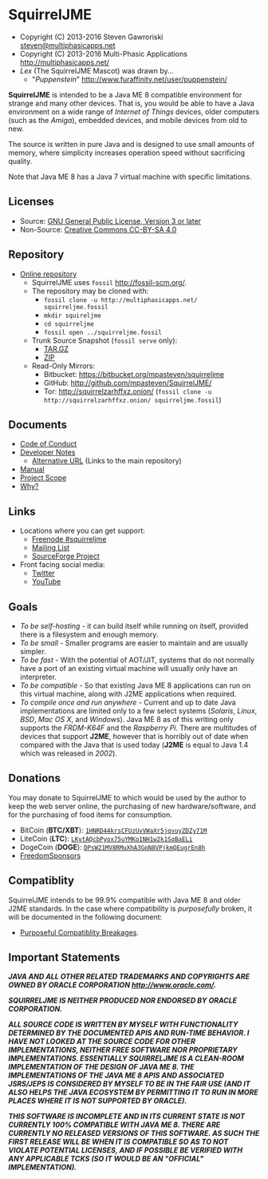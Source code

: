 # SquirrelJME

 * Copyright (C) 2013-2016 Steven Gawroriski
   <steven@multiphasicapps.net>
 * Copyright (C) 2013-2016 Multi-Phasic Applications
   <http://multiphasicapps.net/>
 * _Lex_ (The SquirrelJME Mascot) was drawn by...
   * "_Puppenstein_" <http://www.furaffinity.net/user/puppenstein/>

**SquirrelJME** is intended to be a Java ME 8 compatible environment for
strange and many other devices. That is, you would be able to have a Java
environment on a wide range of _Internet of Things_ devices, older computers
(such as the _Amiga_), embedded devices, and mobile devices from old to new.

The source is written in pure Java and is designed to use small amounts of
memory, where simplicity increases operation speed without sacrificing
quality.

Note that Java ME 8 has a Java 7 virtual machine with specific limitations.

## Licenses

 * Source:
   [GNU General Public License, Version 3 or later](license.mkd)
 * Non-Source:
   [Creative Commons CC-BY-SA 4.0](license.mkd)

## Repository

 * [Online repository](http://multiphasicapps.net/)
   * SquirrelJME uses `fossil` <http://fossil-scm.org/>.
   * The repository may be cloned with:
     * `fossil clone -u http://multiphasicapps.net/ squirreljme.fossil`
     * `mkdir squireljme`
     * `cd squirreljme`
     * `fossil open ../squirreljme.fossil`
   * Trunk Source Snapshot (`fossil serve` only):
     * [TAR.GZ](/tarball/squirreljme-trunk.tar.gz?uuid=trunk)
     * [ZIP](/zip/squirreljme-trunk.zip?uuid=trunk)
   * Read-Only Mirrors:
     * Bitbucket: <https://bitbucket.org/mpasteven/squirreljme>
     * GitHub: <http://github.com/mpasteven/SquirrelJME/>
     * Tor: <http://squirrelzarhffxz.onion/>
       (`fossil clone -u http://squirrelzarhffxz.onion/ squirreljme.fossil`)

## Documents

 * [Code of Conduct](coc.mkd)
 * [Developer Notes](/uv/developer-notes/index.mkd)
   * [Alternative URL](http://multiphasicapps.net/uv/developer-notes/index.mkd)
     (Links to the main repository)
 * [Manual](src/assets/manual/index.mkd)
 * [Project Scope](scope.mkd)
 * [Why?](src/assets/manual/user/why.mkd)

## Links

 * Locations where you can get support:
   * [Freenode #squirreljme](ircs://irc.freenode.net:6697/squirreljme)
   * [Mailing List](https://sourceforge.net/p/squirreljme/mailman/)
   * [SourceForge Project](http://www.sourceforge.net/projects/squirreljme)
 * Front facing social media:
   * [Twitter](https://twitter.com/MultiPhasicApps)
   * [YouTube](https://www.youtube.com/channel/UCbmC7qQjeXUEUyE5XfDX5RA)

## Goals

 * _To be self-hosting_ - it can build itself while running on itself, provided
   there is a filesystem and enough memory.
 * _To be small_ - Smaller programs are easier to maintain and are usually
   simpler.
 * _To be fast_ - With the potential of AOT/JIT, systems that do not normally
   have a port of an existing virtual machine will usually only have an
   interpreter.
 * _To be compatible_ - So that existing Java ME 8 applications can run on this
   virtual machine, along with J2ME applications when required.
 * _To compile once and run anywhere_ - Current and up to date Java
   implementations are limited only to a few select systems (_Solaris_,
   _Linux_, _BSD_, _Mac OS X_, and _Windows_). Java ME 8 as of this writing
   only supports the *FRDM-K64F* and the *Raspberry Pi*. There are multitudes
   of devices that support **J2ME**, however that is horribly out of date when
   compared with the Java that is used today (**J2ME** is equal to Java 1.4
   which was released in _2002_).

## Donations

You may donate to SquirrelJME to which would be used by the author to keep the
web server online, the purchasing of new hardware/software, and for the
purchasing of food items for consumption.

 * BitCoin (**BTC/XBT**): [`1HNRD44krsCFUzUvVWaXr5jqvuyZDZy71M`](
   bitcoin:1HNRD44krsCFUzUvVWaXr5jqvuyZDZy71M)
 * LiteCoin (**LTC**): [`LKytAQcbPyox75uYMKo1NH1w2k1SqBaELi`](
   litecoin:LKytAQcbPyox75uYMKo1NH1w2k1SqBaELi)
 * DogeCoin (**DOGE**): [`DPsW21MV8RMuXhA3GoN8VPjkmQEugrEn8h`](
   dogecoin:DPsW21MV8RMuXhA3GoN8VPjkmQEugrEn8h)
 * [FreedomSponsors](https://freedomsponsors.org/user/mpasteven/)

## Compatiblity

SquirrelJME intends to be 99.9% compatible with Java ME 8 and older J2ME
standards. In the case where compatibility is _purposefully_ broken, it will
be documented in the following document:

 * [Purposeful Compatiblity Breakages](/uv/javadoc/compatibility.mkd).

## Important Statements

***JAVA AND ALL OTHER RELATED TRADEMARKS AND COPYRIGHTS ARE OWNED BY ORACLE
CORPORATION <http://www.oracle.com/>.***

***SQUIRRELJME IS NEITHER PRODUCED NOR ENDORSED BY ORACLE CORPORATION.***

***ALL SOURCE CODE IS WRITTEN BY MYSELF WITH FUNCTIONALITY DETERMINED BY THE
DOCUMENTED APIS AND RUN-TIME BEHAVIOR. I HAVE NOT LOOKED AT THE SOURCE CODE FOR
OTHER IMPLEMENTATIONS, NEITHER FREE SOFTWARE NOR PROPRIETARY IMPLEMENTATIONS.
ESSENTIALLY SQUIRRELJME IS A CLEAN-ROOM IMPLEMENTATION OF THE DESIGN OF JAVA
ME 8. THE IMPLEMENTATIONS OF THE JAVA ME 8
APIS AND ASSOCIATED JSRS/JEPS IS CONSIDERED BY MYSELF TO BE IN THE FAIR USE
(AND IT ALSO HELPS THE JAVA ECOSYSTEM BY PERMITTING IT TO RUN IN MORE PLACES
WHERE IT IS NOT SUPPORTED BY ORACLE).***

***THIS SOFTWARE IS INCOMPLETE AND IN ITS CURRENT STATE IS NOT CURRENTLY
100% COMPATIBLE WITH JAVA ME 8. THERE ARE CURRENTLY NO RELEASED VERSIONS OF
THIS SOFTWARE. AS SUCH THE FIRST RELEASE WILL BE WHEN IT IS COMPATIBLE SO AS TO
NOT VIOLATE POTENTIAL LICENSES, AND IF POSSIBLE BE VERIFIED WITH ANY
APPLICABLE TCKS (SO IT WOULD BE AN "OFFICIAL" IMPLEMENTATION).***


